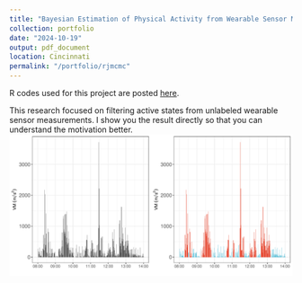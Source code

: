```yaml
---
title: "Bayesian Estimation of Physical Activity from Wearable Sensor Measurements"
collection: portfolio
date: "2024-10-19"
output: pdf_document
location: Cincinnati
permalink: "/portfolio/rjmcmc"
---
```

R codes used for this project are posted [here](https://github.com/Jiwonleeeee/BayesActigraph).


This research focused on filtering active states from unlabeled wearable sensor measurements. I show you the result directly so that you can understand the motivation better.
<br/><img src='/images/Display.pdf'>


